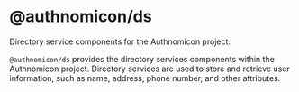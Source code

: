 # @authnomicon/ds

Directory service components for the Authnomicon project.

`@authnomicon/ds` provides the directory services components within the
Authnomicon project.  Directory services are used to store and retrieve user
information, such as name, address, phone number, and other attributes.
